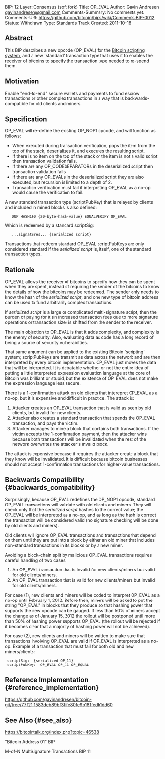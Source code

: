 BIP: 12
Layer: Consensus (soft fork)
Title: OP_EVAL
Author: Gavin Andresen <gavinandresen@gmail.com>
Comments-Summary: No comments yet.
Comments-URI: https://github.com/bitcoin/bips/wiki/Comments:BIP-0012
Status: Withdrawn
Type: Standards Track
Created: 2011-10-18

## Abstract

This BIP describes a new opcode (OP_EVAL) for the [Bitcoin scripting
system](https://en.bitcoin.it/wiki/Script), and a new \'standard\'
transaction type that uses it to enables the receiver of bitcoins to
specify the transaction type needed to re-spend them.

## Motivation

Enable \"end-to-end\" secure wallets and payments to fund escrow
transactions or other complex transactions in a way that is
backwards-compatible for old clients and miners.

## Specification

OP_EVAL will re-define the existing OP_NOP1 opcode, and will function as
follows:

-   When executed during transaction verification, pops the item from
the top of the stack, deserializes it, and executes the resulting
script.
-   If there is no item on the top of the stack or the item is not a
valid script then transaction validation fails.
-   If there are any OP_CODESEPARATORs in the deserialized script then
transaction validation fails.
-   If there are any OP_EVALs in the deserialized script they are also
executed, but recursion is limited to a depth of 2.
-   Transaction verification must fail if interpreting OP_EVAL as a
no-op would cause the verification to fail.

A new standard transaction type (scriptPubKey) that is relayed by
clients and included in mined blocks is also defined:

`   DUP HASH160 {20-byte-hash-value} EQUALVERIFY OP_EVAL`

Which is redeemed by a standard scriptSig:

`   ...signatures... {serialized script}`

Transactions that redeem standard OP_EVAL scriptPubKeys are only
considered standard if the *serialized script* is, itself, one of the
standard transaction types.

## Rationale

OP_EVAL allows the receiver of bitcoins to specify how they can be spent
when they are spent, instead of requiring the sender of the bitcoins to
know the details of how the bitcoins may be redeemed. The sender only
needs to know the hash of the *serialized script*, and one new type of
bitcoin address can be used to fund arbitrarily complex transactions.

If *serialized script* is a large or complicated multi-signature script,
then the burden of paying for it (in increased transaction fees due to
more signature operations or transaction size) is shifted from the
sender to the receiver.

The main objection to OP_EVAL is that it adds complexity, and complexity
is the enemy of security. Also, evaluating data as code has a long
record of being a source of security vulnerabilties.

That same argument can be applied to the existing Bitcoin \'scripting\'
system; scriptPubKeys are transmit as data across the network and are
then interpreted by every bitcoin implementation. OP_EVAL just moves the
data that will be interpreted. It is debatable whether or not the entire
idea of putting a little interpreted expression evaluation language at
the core of Bitcoin was brilliant or stupid, but the existence of
OP_EVAL does not make the expression language less secure.

There is a 1-confirmation attack on old clients that interepret OP_EVAL
as a no-op, but it is expensive and difficult in practice. The attack
is:

1.  Attacker creates an OP_EVAL transaction that is valid as seen by old
clients, but invalid for new clients.
2.  Attacker also creates a standard transaction that spends the OP_EVAL
transaction, and pays the victim.
3.  Attacker manages to mine a block that contains both transactions. If
the victim accepts the 1-confirmation payment, then the attacker
wins because both transactions will be invalidated when the rest of
the network overwrites the attacker\'s invalid block.

The attack is expensive because it requires the attacker create a block
that they know will be invalidated. It is difficult because bitcoin
businesses should not accept 1-confirmation transactions for
higher-value transactions.

## Backwards Compatibility {#backwards_compatibility}

Surprisingly, because OP_EVAL redefines the OP_NOP1 opcode, standard
OP_EVAL transactions will validate with old clients and miners. They
will check only that the *serialized script* hashes to the correct
value; the OP_EVAL will be interpreted as a no-op, and as long as the
hash is correct the transaction will be considered valid (no signature
checking will be done by old clients and miners).

Old clients will ignore OP_EVAL transactions and transactions that
depend on them until they are put into a block by either an old miner
that includes non-standard transactions in its blocks or by a new miner.

Avoiding a block-chain split by malicious OP_EVAL transactions requires
careful handling of two cases:

1.  An OP_EVAL transaction that is invalid for new clients/miners but
valid for old clients/miners.
2.  An OP_EVAL transaction that is valid for new clients/miners but
invalid for old clients/miners.

For case (1), new clients and miners will be coded to interpret OP_EVAL
as a no-op until February 1, 2012. Before then, miners will be asked to
put the string \"OP_EVAL\" in blocks that they produce so that hashing
power that supports the new opcode can be gauged. If less than 50% of
miners accept the change as of January 15, 2012 the rollout will be
postponed until more than 50% of hashing power supports OP_EVAL (the
rollout will be rejected if it becomes clear that a majority of hashing
power will not be achieved).

For case (2), new clients and miners will be written to make sure that
transactions involving OP_EVAL are valid if OP_EVAL is interpreted as a
no-op. Example of a transaction that must fail for both old and new
miners/clients:

` scriptSig:  {serialized OP_11}`\
` scriptPubKey:  OP_EVAL OP_11 OP_EQUAL`

## Reference Implementation {#reference_implementation}

<https://github.com/gavinandresen/bitcoin-git/tree/77f21f1583deb89bf3fffe80fe9b181fedb1dd60>

## See Also {#see_also}

<https://bitcointalk.org/index.php?topic=46538>

\"Bitcoin Address 01\" BIP

M-of-N Multisignature Transactions BIP 11
